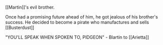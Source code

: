 [[Martin]]'s evil brother.

Once had a promising future ahead of him, he got jealous of his brother's success. He decided to become a pirate who manufactures and sells [[Busterdust]]

"YOU'LL SPEAK WHEN SPOKEN TO, PIDGEON" - Blartin to [[Arietta]]